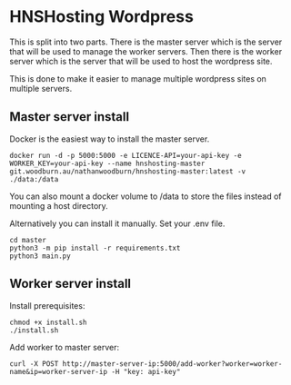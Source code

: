 # HNSHosting Wordpress
This is split into two parts.
There is the master server which is the server that will be used to manage the worker servers.
Then there is the worker server which is the server that will be used to host the wordpress site.

This is done to make it easier to manage multiple wordpress sites on multiple servers.

## Master server install

Docker is the easiest way to install the master server.

```
docker run -d -p 5000:5000 -e LICENCE-API=your-api-key -e WORKER_KEY=your-api-key --name hnshosting-master git.woodburn.au/nathanwoodburn/hnshosting-master:latest -v ./data:/data
```
You can also mount a docker volume to /data to store the files instead of mounting a host directory.

Alternatively you can install it manually.
Set your .env file.
```
cd master
python3 -m pip install -r requirements.txt
python3 main.py
```


## Worker server install

Install prerequisites:

```
chmod +x install.sh
./install.sh
```

Add worker to master server:

```
curl -X POST http://master-server-ip:5000/add-worker?worker=worker-name&ip=worker-server-ip -H "key: api-key"
```